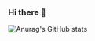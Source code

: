 ### Hi there 👋
![Anurag's GitHub stats](https://github-readme-stats.vercel.app/api?username=key1sam&count_private=true)
